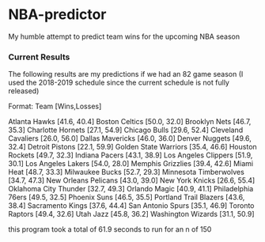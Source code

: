 # NBA-predictor
 My humble attempt to predict team wins for the upcoming NBA season

### Current Results

The following results are my predictions if we had an 82 game season (I used the 2018-2019 schedule since the current schedule is not fully released)

Format: Team [Wins,Losses]

Atlanta Hawks [41.6, 40.4]
Boston Celtics [50.0, 32.0]
Brooklyn Nets [46.7, 35.3]
Charlotte Hornets [27.1, 54.9]
Chicago Bulls [29.6, 52.4]
Cleveland Cavaliers [26.0, 56.0]
Dallas Mavericks [46.0, 36.0]
Denver Nuggets [49.6, 32.4]
Detroit Pistons [22.1, 59.9]
Golden State Warriors [35.4, 46.6]
Houston Rockets [49.7, 32.3]
Indiana Pacers [43.1, 38.9]
Los Angeles Clippers [51.9, 30.1]
Los Angeles Lakers [54.0, 28.0]
Memphis Grizzlies [39.4, 42.6]
Miami Heat [48.7, 33.3]
Milwaukee Bucks [52.7, 29.3]
Minnesota Timberwolves [34.7, 47.3]
New Orleans Pelicans [43.0, 39.0]
New York Knicks [26.6, 55.4]
Oklahoma City Thunder [32.7, 49.3]
Orlando Magic [40.9, 41.1]
Philadelphia 76ers [49.5, 32.5]
Phoenix Suns [46.5, 35.5]
Portland Trail Blazers [43.6, 38.4]
Sacramento Kings [37.6, 44.4]
San Antonio Spurs [35.1, 46.9]
Toronto Raptors [49.4, 32.6]
Utah Jazz [45.8, 36.2]
Washington Wizards [31.1, 50.9]

this program took a total of  61.9 seconds to run for an n of  150